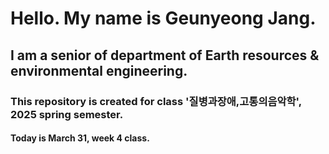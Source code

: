 # Hello. My name is Geunyeong Jang.
## I am a senior of department of Earth resources & environmental engineering.
### This repository is created for class '질병과장애,고통의음악학', 2025 spring semester.
#### Today is March 31, week 4 class.
